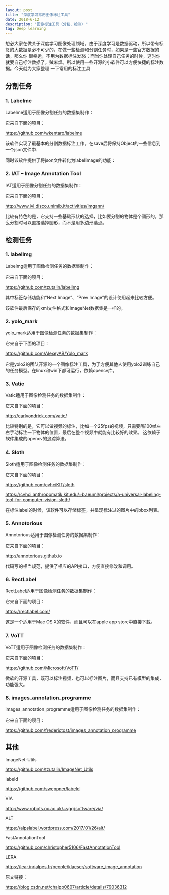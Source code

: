```yaml
---
layout: post
title: "深度学习常用图像标注工具"
date: 2018-6-12 
description: "图像标注工具（分割、检测）"
tag: Deep learning 
---   
```


想必大家在做关于深度学习图像处理领域，由于深度学习是数据驱动，所以带有标签的大数据是必不可少的，在做一些检测和分割任务时，如果是一些官方数据的话，那么你
很幸运，不用为数据标注发愁；而当你处理自己任务的时候，这时你就要自己标注数据了，贼麻烦。所以使用一些开源的小软件可以方便快捷的标注数据。今天就为大家整理
一下常用的标注工具

## 分割任务

### 1. Labelme

Labelme适用于图像分割任务的数据集制作： 

它来自下面的项目：

<a target="_blank" href="https://github.com/wkentaro/labelme/"> https://github.com/wkentaro/labelme </a>

该软件实现了最基本的分割数据标注工作，在save后将保持Object的一些信息到一个json文件中. 

同时该软件提供了将json文件转化为labelimage的功能： 

### 2. IAT – Image Annotation Tool

IAT适用于图像分割任务的数据集制作： 

它来自下面的项目：

<a target="_blank" href="http://www.ivl.disco.unimib.it/activities/imgann/"> http://www.ivl.disco.unimib.it/activities/imgann/ </a>

比较有特色的是，它支持一些基础形状的选择，比如要分割的物体是个圆形的，那么分割时可以直接选择圆形，而不是用多边形选点。

## 检测任务

### 1. labelImg

Labelmg适用于图像检测任务的数据集制作： 

它来自下面的项目：

<a target="_blank" href="https://github.com/tzutalin/labelImg/"> https://github.com/tzutalin/labelImg </a>

其中标签存储功能和“Next Image”、“Prev Image”的设计使用起来比较方便。 

该软件最后保存的xml文件格式和ImageNet数据集是一样的。

### 2. yolo_mark

yolo_mark适用于图像检测任务的数据集制作：

它来自于下面的项目：

<a target="_blank" href="https://github.com/AlexeyAB/Yolo_mark/"> https://github.com/AlexeyAB/Yolo_mark </a>

它是yolo2的团队开源的一个图像标注工具，为了方便其他人使用yolo2训练自己的任务模型。在linux和win下都可运行，依赖opencv库。

### 3. Vatic

Vatic适用于图像检测任务的数据集制作： 

它来自下面的项目：

<a target="_blank" href="http://carlvondrick.com/vatic/"> http://carlvondrick.com/vatic/ </a>

比较特别的是，它可以做视频的标注，比如一个25fps的视频，只需要隔100帧左右手动标注一下物体的位置，最后在整个视频中就能有比较好的效果。
这依赖于软件集成的opencv的追踪算法。

### 4. Sloth

Sloth适用于图像检测任务的数据集制作： 

它来自下面的项目：

<a target="_blank" href="https://github.com/cvhciKIT/sloth/"> https://github.com/cvhciKIT/sloth </a>

<a target="_blank" href="https://cvhci.anthropomatik.kit.edu/~baeuml/projects/a-universal-labeling-tool-for-computer-vision-sloth/"> https://cvhci.anthropomatik.kit.edu/~baeuml/projects/a-universal-labeling-tool-for-computer-vision-sloth/</a>

在标注label的时候，该软件可以存储标签，并呈现标注过的图片中的bbox列表。

### 5. Annotorious

Annotorious适用于图像检测任务的数据集制作：

它来自下面的项目：

<a target="_blank" href="http://annotorious.github.io/"> http://annotorious.github.io</a>

代码写的相当规范，提供了相应的API接口，方便直接修改和调用。

### 6. RectLabel

RectLabel适用于图像检测任务的数据集制作：

它来自下面的项目：

<a target="_blank" href="https://rectlabel.com/"> https://rectlabel.com/</a>

这是一个适用于Mac OS X的软件，而且可以在apple app store中直接下载。

### 7. VoTT

VoTT适用于图像检测任务的数据集制作： 

它来自下面的项目：

<a target="_blank" href="https://github.com/Microsoft/VoTT/"> https://github.com/Microsoft/VoTT/ </a>

微软的开源工具，既可以标注视频，也可以标注图片，而且支持已有模型的集成，功能强大。

### 8. images_annotation_programme

images_annotation_programme适用于图像检测任务的数据集制作： 

它来自下面的项目：

<a target="_blank" href="https://github.com/frederictost/images_annotation_programme/"> https://github.com/frederictost/images_annotation_programme </a>


## 其他

ImageNet-Utils

<a target="_blank" href="https://github.com/tzutalin/ImageNet_Utils/"> https://github.com/tzutalin/ImageNet_Utils </a>

labeld

<a target="_blank" href="https://github.com/sweppner/labeld/"> https://github.com/sweppner/labeld </a>

VIA

<a target="_blank" href="http://www.robots.ox.ac.uk/~vgg/software/via/"> http://www.robots.ox.ac.uk/~vgg/software/via/ </a>

ALT

<a target="_blank" href="https://alpslabel.wordpress.com/2017/01/26/alt/"> https://alpslabel.wordpress.com/2017/01/26/alt/</a>

FastAnnotationTool

<a target="_blank" href="https://github.com/christopher5106/FastAnnotationTool/"> https://github.com/christopher5106/FastAnnotationTool</a>

LERA

<a target="_blank" href="https://lear.inrialpes.fr/people/klaeser/software_image_annotation/"> https://lear.inrialpes.fr/people/klaeser/software_image_annotation </a>


原文链接：

<a target="_blank" href="https://blog.csdn.net/chaipp0607/article/details/79036312/"> https://blog.csdn.net/chaipp0607/article/details/79036312</a>





